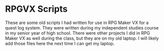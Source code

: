 # RPGVX Scripts

These are some old scripts I had written for use in RPG Maker VX for a quest log system. They were written during my independent studies course in my senior year of high school. There were other projects I did in RPG Maker VX as well during the class, but they are on my old laptop. I will likely add those files here the next time I can get my laptop.